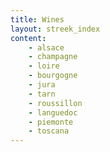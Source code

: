 ```yaml
---
title: Wines
layout: streek_index
content:
    - alsace
    - champagne
    - loire 
    - bourgogne
    - jura
    - tarn
    - roussillon
    - languedoc
    - piemonte
    - toscana
---
```


